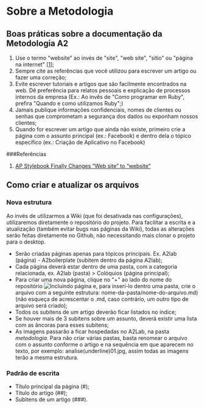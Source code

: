 # Sobre a Metodologia 

## Boas práticas sobre a documentação da Metodologia A2

1. Use o termo "website" ao invés de "site", "web site", "sítio" ou "página na internet" [[1](#ref01)];
1. Sempre cite as referências que você utilizou para escrever um artigo ou fazer uma correção;
1. Evite escrever tutoriais e artigos que são facilmente encontrados na web. Dê preferência para relatos pessoais e explicação de processos internos da empresa (Ex.: Ao invês de "Como programar em Ruby", prefira "Quando e como utilizamos Ruby";)
1. Jamais publique informações confidenciais, nomes de clientes ou senhas que comprometam a segurança dos dados ou exponham nossos clientes;
1. Quando for escrever um artigo que ainda não existe, primeiro crie a página com o assunto principal (ex.: Facebook) e dentro dela o tópico específico (ex.: Criação de Aplicativo no Facebook) 

###Referências

1. <a id="ref01"></a>[ AP Stylebook Finally Changes “Web site” to “website”](http://mashable.com/2010/04/16/ap-stylebook-website/)

## Como criar e atualizar os arquivos

### Nova estrutura

Ao invés de utilizarmos a Wiki (que foi desativada nas configurações), utilizaremos diretamente o repositório do projeto.
Para facilitar a escrita e a atualização (também evitar bugs nas páginas da Wiki), todas as alterações serão feitas diretamente no Github, não necessitando mais clonar o projeto para o desktop.

* Serão criadas páginas apenas para tópicos principais. Ex. A2lab (página) - A2boilerplate (subitem dentro da página A2lab);
* Cada página deverá estar dentro de uma pasta, com a categoria relacionada, ex. A2lab (pasta) > Colóquios (página principal);
* Para criar uma nova página, clique no "+" ao lado do nome do repositório ![Incluindo página](http://lab.a2comunicacao.com.br/metodologia/como_criar.png) e, para inserí-lo dentro uma pasta, crie o arquivo com a seguinte estrutura: nome-da-pasta/nome-do-arquivo.md) (não esqueça de acrescentar o .md, caso contrário, um outro tipo de arquivo será criado);
* Todos os subitens de um artigo deverão ficar listados no índice;
* Se houver mais de 3 subitens sobre um assunto, deverá existir uma lista com as âncoras para esses subitens;
* As imagens passarão a ficar hospedadas no A2Lab, na pasta _metodologia_. Para não criar várias pastas, basta renomear o arquivo com o assunto conforme o artigo e na sequência em que aparecem no texto, por exemplo: analise(underline)01.jpg, assim todas as imagens terão a mesma estrutura.

### Padrão de escrita

* Título principal da página (#);
* Título do artigo (##);
* Subitens de um artigo (###).



